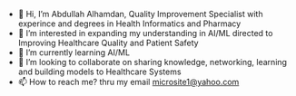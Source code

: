- 👋 Hi, I’m Abdullah Alhamdan, Quality Improvement Specialist with experince and degrees in Health Informatics and Pharmacy
- 👀 I’m interested in expanding my understanding in AI/ML directed to Improving Healthcare Quality and Patient Safety
- 🌱 I’m currently learning AI/ML
- 💞️ I’m looking to collaborate on sharing knowledge, networking, learning and building models to Healthcare Systems 
- 📫 How to reach me? thru my email microsite1@yahoo.com

<!---
Afh-AI/Afh-AI is a ✨ special ✨ repository because its `README.md` (this file) appears on your GitHub profile.
You can click the Preview link to take a look at your changes.
--->
